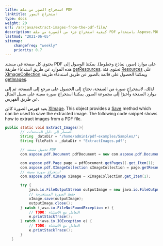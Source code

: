 ```yaml
---
title: استخراج الصور من ملف PDF
linktitle: استخراج الصور
type: docs
weight: 20
url: /ar/java/extract-images-from-the-pdf-file/
description: كيفية استخراج جزء من الصورة من ملف PDF باستخدام Aspose.PDF for Java
lastmod: "2021-06-05"
sitemap:
    changefreq: "weekly"
    priority: 0.7
---
```


يحتوي كل صفحة في مستند PDF على موارد (صور، نماذج وخطوط). يمكننا الوصول إلى هذه الموارد عن طريق استدعاء طريقة [getResources](https://reference.aspose.com/pdf/java/com.aspose.pdf/Page#getResources--). تحتوي فئة [Resources](https://reference.aspose.com/pdf/java/com.aspose.pdf/Resources) على [XImageCollection](https://reference.aspose.com/pdf/java/com.aspose.pdf/XImageCollection) ويمكننا الحصول على قائمة بالصور عن طريق استدعاء طريقة [getImages](https://reference.aspose.com/pdf/java/com.aspose.pdf/Resources#getImages--).

لذلك، لاستخراج صورة من الصفحة، نحتاج إلى الحصول على مرجع إلى الصفحة، ثم إلى موارد الصفحة وأخيرًا إلى مجموعة الصور.
يمكننا استخراج صورة معينة على سبيل المثال عن طريق الفهرس.

يعيد فهرس الصورة كائن [XImage](https://reference.aspose.com/pdf/java/com.aspose.pdf/XImage).
This object provides a [Save](https://reference.aspose.com/pdf/java/com.aspose.pdf/XImage#save-java.io.OutputStream-) method which can be used to save the extracted image. The following code snippet shows how to extract images from a PDF file.

```java
public static void Extract_Images(){
       // المسار إلى دليل المستندات.
       String _dataDir = "/home/admin1/pdf-examples/Samples/";
       String filePath = _dataDir + "ExtractImages.pdf";

       // تحميل مستند PDF
       com.aspose.pdf.Document pdfDocument = new com.aspose.pdf.Document(filePath);

       com.aspose.pdf.Page page = pdfDocument.getPages().get_Item(1);
       com.aspose.pdf.XImageCollection xImageCollection = page.getResources().getImages();
       // استخراج صورة معينة
       com.aspose.pdf.XImage xImage = xImageCollection.get_Item(1);

       try {
           java.io.FileOutputStream outputImage = new java.io.FileOutputStream(_dataDir + "output.jpg");
           // حفظ الصورة المستخرجة
           xImage.save(outputImage);
           outputImage.close();
       } catch (java.io.FileNotFoundException e) {
           // TODO: التعامل مع الاستثناء
           e.printStackTrace();
       } catch (java.io.IOException e) {
           // TODO: التعامل مع الاستثناء
           e.printStackTrace();
       }
   }
```